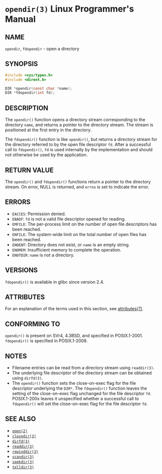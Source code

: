 # `opendir(3)` Linux Programmer's Manual
## NAME
`opendir`, `fdopendir` - open a directory
## SYNOPSIS
```c
#include <sys/types.h>
#include <dirent.h>

DIR *opendir(const char *name);
DIR *fdopendir(int fd);
```
## DESCRIPTION
The `opendir()` function opens a directory stream corresponding to the directory `name`, and returns a pointer to the directory stream. The stream is positioned at the first entry in the directory.

The `fdopendir()` function is like `opendir()`, but returns a directory stream for the directory referred to by the open file descriptor `fd`. After a successful call to `fdopendir()`, `fd` is used internally by the implementation and should not otherwise be used by the application.
## RETURN VALUE
The `opendir()` and `fdopendir()` functions return a pointer to the directory stream. On error, NULL is returned, and `errno` is set to indicate the error.
## ERRORS
- `EACCES`: Permission denied.
- `EBADF`: `fd` is not a valid file descriptor opened for reading.
- `EMFILE`: The per-process limit on the number of open file descriptors has been reached.
- `ENFILE`: The system-wide limit on the total number of open files has been reached.
- `ENOENT`: Directory does not exist, or `name` is an empty string.
- `ENOMEM`: Insufficient memory to complete the operation.
- `ENOTDIR`: `name` is not a directory.
## VERSIONS
`fdopendir()` is available in glibc since version 2.4.
## ATTRIBUTES
For an explanation of the terms used in this section, see [attributes(7)](http://man7.org/linux/man-pages/man7/attributes.7.html).
## CONFORMING TO
`opendir()` is present on SVr4, 4.3BSD, and specified in POSIX.1-2001. `fdopendir()` is specified in POSIX.1-2008.
## NOTES
- Filename entries can be read from a directory stream using `readdir(3)`.
- The underlying file descriptor of the directory stream can be obtained using `dirfd(3)`.
- The `opendir()` function sets the close-on-exec flag for the file descriptor underlying the `DIR*`. The `fdopendir()` function leaves the setting of the close-on-exec flag unchanged for the file descriptor `fd`. POSIX.1-200x leaves it unspecified whether a successful call to `fdopendir()` will set the close-on-exec flag for the file descriptor `fd`.
## SEE ALSO
- [`open(2)`](http://man7.org/linux/man-pages/man2/open.2.html)
- [`closedir(3)`](http://man7.org/linux/man-pages/man3/closedir.3.html)
- [`dirfd(3)`](http://man7.org/linux/man-pages/man3/dirfd.3.html)
- [`readdir(3)`](http://man7.org/linux/man-pages/man3/readdir.3.html)
- [`rewinddir(3)`](http://man7.org/linux/man-pages/man3/rewinddir.3.html)
- [`scandir(3)`](http://man7.org/linux/man-pages/man3/scandir.3.html)
- [`seekdir(3)`](http://man7.org/linux/man-pages/man3/seekdir.3.html)
- [`telldir(3)`](http://man7.org/linux/man-pages/man3/telldir.3.html)
